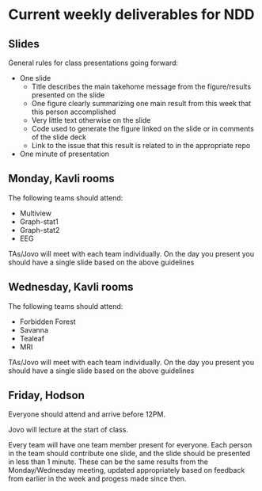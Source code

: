 # Current weekly deliverables for NDD

## Slides
General rules for class presentations going forward:
- One slide
  - Title describes the main takehome message from the figure/results presented on the slide 
  - One figure clearly summarizing one main result from this week that this person accomplished 
  - Very little text otherwise on the slide 
  - Code used to generate the figure linked on the slide or in comments of the slide deck
  - Link to the issue that this result is related to in the appropriate repo 
- One minute of presentation

## Monday, Kavli rooms
The following teams should attend: 
 - Multiview
 - Graph-stat1
 - Graph-stat2
 - EEG
 
TAs/Jovo will meet with each team individually.
On the day you present you should have a single slide based on the above guidelines
 
## Wednesday, Kavli rooms
The following teams should attend: 
 - Forbidden Forest
 - Savanna
 - Tealeaf
 - MRI
 
TAs/Jovo will meet with each team individually. 
On the day you present you should have a single slide based on the above guidelines
 
 ## Friday, Hodson
 Everyone should attend and arrive before 12PM. 
 
 Jovo will lecture at the start of class. 
 
 Every team will have one team member present for everyone. Each person in the team should contribute one slide, and the 
 slide should be presented in less than 1 minute. These can be the same results from the Monday/Wednesday meeting, updated
 appropriately based on feedback from earlier in the week and progess made since then. 

